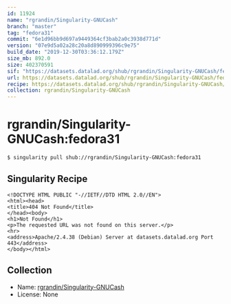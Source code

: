 ```yaml
---
id: 11924
name: "rgrandin/Singularity-GNUCash"
branch: "master"
tag: "fedora31"
commit: "6e1d96bb9d697a9449364cf3bab2a0c3938d771d"
version: "07e9d5a02a28c20a8d890999396c9e75"
build_date: "2019-12-30T03:36:12.179Z"
size_mb: 892.0
size: 402370591
sif: "https://datasets.datalad.org/shub/rgrandin/Singularity-GNUCash/fedora31/2019-12-30-6e1d96bb-07e9d5a0/07e9d5a02a28c20a8d890999396c9e75.sif"
url: https://datasets.datalad.org/shub/rgrandin/Singularity-GNUCash/fedora31/2019-12-30-6e1d96bb-07e9d5a0/
recipe: https://datasets.datalad.org/shub/rgrandin/Singularity-GNUCash/fedora31/2019-12-30-6e1d96bb-07e9d5a0/Singularity
collection: rgrandin/Singularity-GNUCash
---
```


# rgrandin/Singularity-GNUCash:fedora31

```bash
$ singularity pull shub://rgrandin/Singularity-GNUCash:fedora31
```

## Singularity Recipe

```singularity
<!DOCTYPE HTML PUBLIC "-//IETF//DTD HTML 2.0//EN">
<html><head>
<title>404 Not Found</title>
</head><body>
<h1>Not Found</h1>
<p>The requested URL was not found on this server.</p>
<hr>
<address>Apache/2.4.38 (Debian) Server at datasets.datalad.org Port 443</address>
</body></html>
```

## Collection

 - Name: [rgrandin/Singularity-GNUCash](https://github.com/rgrandin/Singularity-GNUCash)
 - License: None

